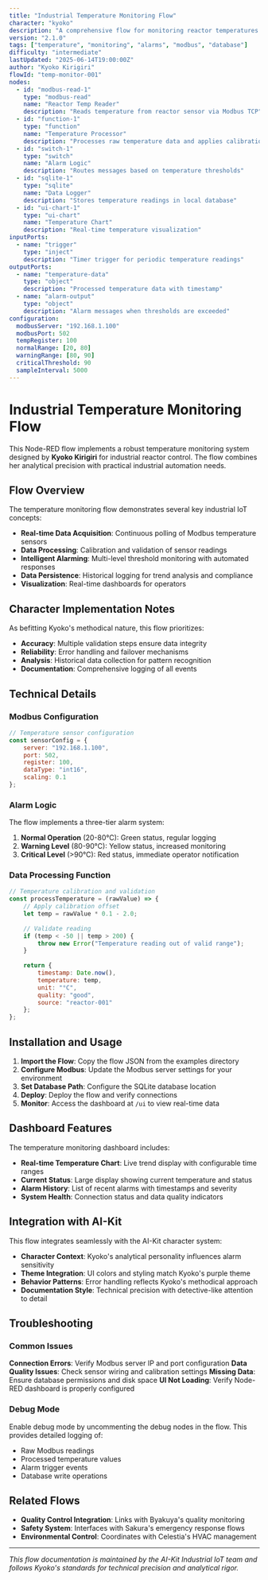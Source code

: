 ```yaml
---
title: "Industrial Temperature Monitoring Flow"
character: "kyoko"
description: "A comprehensive flow for monitoring reactor temperatures with automatic alarm generation and data logging. This flow demonstrates Kyoko's analytical approach to industrial process control."
version: "2.1.0"
tags: ["temperature", "monitoring", "alarms", "modbus", "database"]
difficulty: "intermediate"
lastUpdated: "2025-06-14T19:00:00Z"
author: "Kyoko Kirigiri"
flowId: "temp-monitor-001"
nodes:
  - id: "modbus-read-1"
    type: "modbus-read"
    name: "Reactor Temp Reader"
    description: "Reads temperature from reactor sensor via Modbus TCP"
  - id: "function-1"
    type: "function"
    name: "Temperature Processor"
    description: "Processes raw temperature data and applies calibration"
  - id: "switch-1"
    type: "switch"
    name: "Alarm Logic"
    description: "Routes messages based on temperature thresholds"
  - id: "sqlite-1"
    type: "sqlite"
    name: "Data Logger"
    description: "Stores temperature readings in local database"
  - id: "ui-chart-1"
    type: "ui-chart"
    name: "Temperature Chart"
    description: "Real-time temperature visualization"
inputPorts:
  - name: "trigger"
    type: "inject"
    description: "Timer trigger for periodic temperature readings"
outputPorts:
  - name: "temperature-data"
    type: "object"
    description: "Processed temperature data with timestamp"
  - name: "alarm-output"
    type: "object"
    description: "Alarm messages when thresholds are exceeded"
configuration:
  modbusServer: "192.168.1.100"
  modbusPort: 502
  tempRegister: 100
  normalRange: [20, 80]
  warningRange: [80, 90]
  criticalThreshold: 90
  sampleInterval: 5000
---
```


# Industrial Temperature Monitoring Flow

This Node-RED flow implements a robust temperature monitoring system designed by **Kyoko Kirigiri** for industrial reactor control. The flow combines her analytical precision with practical industrial automation needs.

## Flow Overview

The temperature monitoring flow demonstrates several key industrial IoT concepts:

- **Real-time Data Acquisition**: Continuous polling of Modbus temperature sensors
- **Data Processing**: Calibration and validation of sensor readings
- **Intelligent Alarming**: Multi-level threshold monitoring with automated responses
- **Data Persistence**: Historical logging for trend analysis and compliance
- **Visualization**: Real-time dashboards for operators

## Character Implementation Notes

As befitting Kyoko's methodical nature, this flow prioritizes:

- **Accuracy**: Multiple validation steps ensure data integrity
- **Reliability**: Error handling and failover mechanisms
- **Analysis**: Historical data collection for pattern recognition
- **Documentation**: Comprehensive logging of all events

## Technical Details

### Modbus Configuration
```javascript
// Temperature sensor configuration
const sensorConfig = {
    server: "192.168.1.100",
    port: 502,
    register: 100,
    dataType: "int16",
    scaling: 0.1
};
```

### Alarm Logic
The flow implements a three-tier alarm system:

1. **Normal Operation** (20-80°C): Green status, regular logging
2. **Warning Level** (80-90°C): Yellow status, increased monitoring
3. **Critical Level** (>90°C): Red status, immediate operator notification

### Data Processing Function
```javascript
// Temperature calibration and validation
const processTemperature = (rawValue) => {
    // Apply calibration offset
    let temp = rawValue * 0.1 - 2.0;
    
    // Validate reading
    if (temp < -50 || temp > 200) {
        throw new Error("Temperature reading out of valid range");
    }
    
    return {
        timestamp: Date.now(),
        temperature: temp,
        unit: "°C",
        quality: "good",
        source: "reactor-001"
    };
};
```

## Installation and Usage

1. **Import the Flow**: Copy the flow JSON from the examples directory
2. **Configure Modbus**: Update the Modbus server settings for your environment
3. **Set Database Path**: Configure the SQLite database location
4. **Deploy**: Deploy the flow and verify connections
5. **Monitor**: Access the dashboard at `/ui` to view real-time data

## Dashboard Features

The temperature monitoring dashboard includes:

- **Real-time Temperature Chart**: Live trend display with configurable time ranges
- **Current Status**: Large display showing current temperature and status
- **Alarm History**: List of recent alarms with timestamps and severity
- **System Health**: Connection status and data quality indicators

## Integration with AI-Kit

This flow integrates seamlessly with the AI-Kit character system:

- **Character Context**: Kyoko's analytical personality influences alarm sensitivity
- **Theme Integration**: UI colors and styling match Kyoko's purple theme
- **Behavior Patterns**: Error handling reflects Kyoko's methodical approach
- **Documentation Style**: Technical precision with detective-like attention to detail

## Troubleshooting

### Common Issues

**Connection Errors**: Verify Modbus server IP and port configuration
**Data Quality Issues**: Check sensor wiring and calibration settings
**Missing Data**: Ensure database permissions and disk space
**UI Not Loading**: Verify Node-RED dashboard is properly configured

### Debug Mode

Enable debug mode by uncommenting the debug nodes in the flow. This provides detailed logging of:

- Raw Modbus readings
- Processed temperature values
- Alarm trigger events
- Database write operations

## Related Flows

- **Quality Control Integration**: Links with Byakuya's quality monitoring
- **Safety System**: Interfaces with Sakura's emergency response flows
- **Environmental Control**: Coordinates with Celestia's HVAC management

---

*This flow documentation is maintained by the AI-Kit Industrial IoT team and follows Kyoko's standards for technical precision and analytical rigor.*
